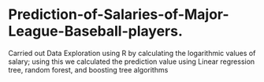 # Prediction-of-Salaries-of-Major-League-Baseball-players.
Carried out Data Exploration using R by calculating the logarithmic values of salary; using this we calculated the prediction value using Linear regression tree, random forest, and boosting tree algorithms
